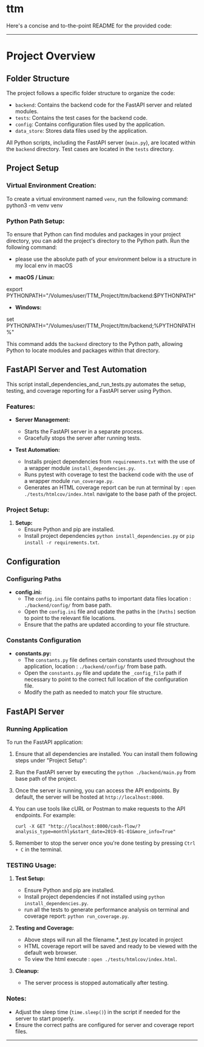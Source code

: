 # ttm
Here's a concise and to-the-point README for the provided code:

---

# Project Overview

## Folder Structure

The project follows a specific folder structure to organize the code:

- `backend`: Contains the backend code for the FastAPI server and related modules.
- `tests`: Contains the test cases for the backend code.
- `config`: Contains configuration files used by the application.
- `data_store`: Stores data files used by the application.

All Python scripts, including the FastAPI server (`main.py`), are located within the `backend` directory. Test cases are located in the `tests` directory.

## Project Setup

### Virtual Environment Creation:

To create a virtual environment named `venv`, run the following command:
python3 -m venv venv


### Python Path Setup:

To ensure that Python can find modules and packages in your project directory, you can add the project's directory to the Python path. Run the following command:

- please use the absolute path of your environment below is a structure in my local env in macOS

- **macOS / Linux:**

export PYTHONPATH="/Volumes/user/TTM_Project/ttm/backend:$PYTHONPATH"


- **Windows:**

set PYTHONPATH="/Volumes/user/TTM_Project/ttm/backend;%PYTHONPATH%"

This command adds the `backend` directory to the Python path, allowing Python to locate modules and packages within that directory.



## FastAPI Server and Test Automation

This script install_dependencies_and_run_tests.py automates the setup, testing, and coverage reporting for a FastAPI server using Python.

### Features:

- **Server Management:**
  - Starts the FastAPI server in a separate process.
  - Gracefully stops the server after running tests.

- **Test Automation:**
  - Installs project dependencies from `requirements.txt` with the use of a wrapper module `install_dependencies.py`.
  - Runs pytest with coverage to test the backend code with the use of a wrapper module `run_coverage.py`.
  - Generates an HTML coverage report can be run at terminal by : `open ./tests/htmlcov/index.html` navigate to the base path of the project.

### ################################################################################################################################################################

### Project Setup:
1. **Setup:**
   - Ensure Python and pip are installed.
   - Install project dependencies `python install_dependencies.py` or `pip install -r requirements.txt`.

## Configuration

### Configuring Paths

- **config.ini:** 
  - The `config.ini` file contains paths to important data files location : `./backend/config/` from base path. 
  - Open the `config.ini` file and update the paths in the `[Paths]` section to point to the relevant file locations. 
  - Ensure that the paths are updated according to your file structure.

### Constants Configuration

- **constants.py:**
  - The `constants.py` file defines certain constants used throughout the application, location : `./backend/config/` from base path. 
  - Open the `constants.py` file and update the `_config_file` path if necessary to point to the correct full location of the configuration file.
  - Modify the path as needed to match your file structure.


## FastAPI Server

### Running Application

To run the FastAPI application:

1. Ensure that all dependencies are installed. You can install them following steps under "Project Setup":

2. Run the FastAPI server by executing the `python ./backend/main.py` from base path of the project.

3. Once the server is running, you can access the API endpoints. By default, the server will be hosted at `http://localhost:8000`.

4. You can use tools like cURL or Postman to make requests to the API endpoints. For example:

    ```
    curl -X GET "http://localhost:8000/cash-flow/?analysis_type=monthly&start_date=2019-01-01&more_info=True"
    ```

5. Remember to stop the server once you're done testing by pressing `Ctrl + C` in the terminal.


### TESTING Usage:

1. **Test Setup:**
   - Ensure Python and pip are installed.
   - Install project dependencies if not installed using `python install_dependencies.py`.
   - run all the tests to generate performance analysis on terminal and coverage report: `python run_coverage.py`.

2. **Testing and Coverage:**
   - Above steps will run all the filename.*_test.py located in project
   - HTML coverage report will be saved and ready to be viewed with the default web browser.
   - To view the html execute : `open ./tests/htmlcov/index.html`.

3. **Cleanup:**
   - The server process is stopped automatically after testing.

### Notes:

- Adjust the sleep time (`time.sleep()`) in the script if needed for the server to start properly.
- Ensure the correct paths are configured for server and coverage report files.

--- 

